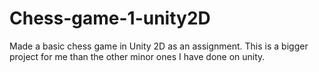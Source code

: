 # Chess-game-1-unity2D
 Made a basic chess game in Unity 2D as an assignment. This is a bigger project for me than the other minor ones I have done on unity.

